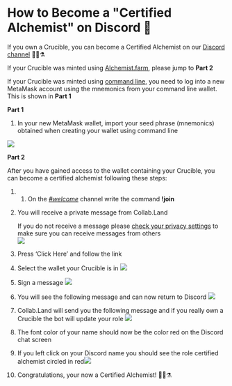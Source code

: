 # How to Become a "Certified Alchemist" on Discord 💬

If you own a Crucible, you can become a Certified Alchemist on our [Discord channel](how-to-become-a-certified-alchemist-on-discord.md) 🧙‍♂️⚗

If your Crucible was minted using [Alchemist.farm](https://alchemist.farm), please jump to **Part 2**

If your Crucible was minted using [command line](https://github.com/alchemistcoin/alchemist), you need to log into a new MetaMask account using the mnemonics from your command line wallet. This is shown in **Part 1**

**Part 1**

1. In your new MetaMask wallet, import your seed phrase \(mnemonics\) obtained when creating your wallet using command line

![](https://i.imgur.com/4RxfjZs.png)

**Part 2**

After you have gained access to the wallet containing your Crucible, you can become a certified alchemist following these steps:

1.  1. On the [_\#welcome_](https://discord.com/channels/812035504869998644/812282591474483241) channel write the command **!join**
   2. You will receive a private message from Collab.Land

      If you do not receive a message please [check your privacy settings](https://support.discord.com/hc/en-us/articles/217916488-Blocking-Privacy-Settings-) to make sure you can receive messages from others  
      ![](https://i.imgur.com/2UvO1ZL.png)

   3. Press ‘Click Here’ and follow the link
   4. Select the wallet your Crucible is in ![](https://i.imgur.com/y4bXisJ.png)
   5. Sign a message ![](https://i.imgur.com/nF29cFo.png)
   6. You will see the following message and can now return to Discord ![](https://i.imgur.com/WVIelT9.png)
   7. Collab.Land will send you the following message and if you really own a Crucible the bot will update your role ![](https://i.imgur.com/1UMmipM.png)
   8. The font color of your name should now be the color red on the Discord chat screen
   9. If you left click on your Discord name you should see the role certified alchemist circled in red![](https://i.imgur.com/KTO91Q1.png)
   10. Congratulations, your now a Certified Alchemist! 🧙‍♂️⚗


